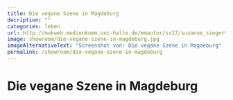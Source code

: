 ```yaml
---
title: Die vegane Szene in Magdeburg
decription: ""
categories: leben
url: http://mukweb.medienkomm.uni-halle.de/mmautor/ss17/susanne_siegert/
image: showroom/die-vegane-szene-in-magdeburg.jpg
imageAlternativeText: "Screenshot von: Die vegane Szene in Magdeburg"
permalink: /showroom/die-vegane-szene-in-magdeburg
---
```


# Die vegane Szene in Magdeburg
